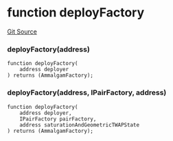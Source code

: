 # function deployFactory
[Git Source](https://github.com/Ammalgam-Protocol/core-v1/blob/bbf468c990ab84694ca54d6197acec418d42c187/contracts/utils/deployHelper.sol)

### deployFactory(address)

```solidity
function deployFactory(
    address deployer
) returns (AmmalgamFactory);
```

### deployFactory(address, IPairFactory, address)

```solidity
function deployFactory(
    address deployer,
    IPairFactory pairFactory,
    address saturationAndGeometricTWAPState
) returns (AmmalgamFactory);
```

